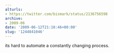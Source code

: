 ```yaml
---
alturls:
- https://twitter.com/bismark/status/2136756598
archive:
- 2009-06
date: '2009-06-12T21:10:46+00:00'
slug: '1244841046'
---
```


its hard to automate a constantly changing process.

